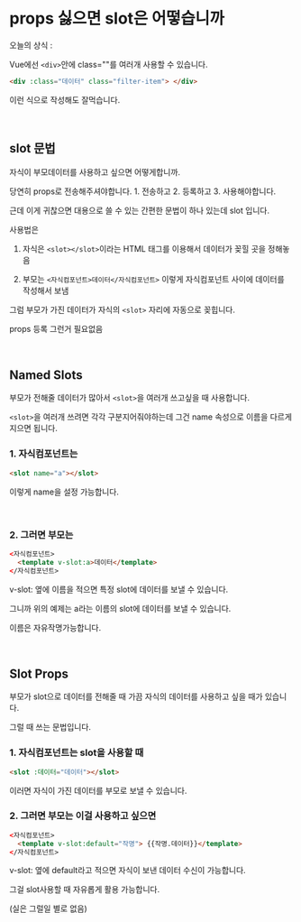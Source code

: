 # props 싫으면 slot은 어떻습니까

오늘의 상식 : 

Vue에선 `<div>`안에 class=""를 여러개 사용할 수 있습니다. 

```html
<div :class="데이터" class="filter-item"> </div> 
```
이런 식으로 작성해도 잘먹습니다. 

<br/>

## slot 문법

자식이 부모데이터를 사용하고 싶으면 어떻게합니까. 

당연히 props로 전송해주셔야합니다. 1. 전송하고 2. 등록하고 3. 사용해야합니다.

근데 이게 귀찮으면 대용으로 쓸 수 있는 간편한 문법이 하나 있는데 slot 입니다. 

사용법은 

 

1. 자식은 `<slot></slot>`이라는 HTML 태그를 이용해서 데이터가 꽂힐 곳을 정해놓음

2. 부모는 `<자식컴포넌트>데이터</자식컴포넌트>` 이렇게 자식컴포넌트 사이에 데이터를 작성해서 보냄 

그럼 부모가 가진 데이터가 자식의 `<slot>` 자리에 자동으로 꽂힙니다. 

props 등록 그런거 필요없음 

<br/>

## Named Slots

부모가 전해줄 데이터가 많아서 `<slot>`을 여러개 쓰고싶을 때 사용합니다. 

`<slot>`을 여러개 쓰려면 각각 구분지어줘야하는데 그건 name 속성으로 이름을 다르게 지으면 됩니다.

 

### 1. 자식컴포넌트는

```html
<slot name="a"></slot> 
```
이렇게 name을 설정 가능합니다.

<br/>

### 2. 그러면 부모는 

```html
<자식컴포넌트>
  <template v-slot:a>데이터</template>
</자식컴포넌트>
```
v-slot: 옆에 이름을 적으면 특정 slot에 데이터를 보낼 수 있습니다.

그니까 위의 예제는 a라는 이름의 slot에 데이터를 보낼 수 있습니다. 

이름은 자유작명가능합니다. 

<br/>

## Slot Props 

부모가 slot으로 데이터를 전해줄 때 가끔 자식의 데이터를 사용하고 싶을 때가 있습니다. 

그럴 때 쓰는 문법입니다.

### 1. 자식컴포넌트는 slot을 사용할 때 

```html
<slot :데이터="데이터"></slot>
```
이러면 자식이 가진 데이터를 부모로 보낼 수 있습니다. 

### 2. 그러면 부모는 이걸 사용하고 싶으면 

```html
<자식컴포넌트>
  <template v-slot:default="작명"> {{작명.데이터}}</template>
</자식컴포넌트>
```
v-slot: 옆에 default라고 적으면 자식이 보낸 데이터 수신이 가능합니다.

그걸 slot사용할 때 자유롭게 활용 가능합니다.

(실은 그럴일 별로 없음)